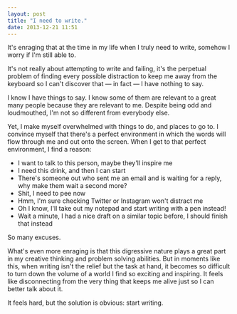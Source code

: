 ```yaml
---
layout: post
title: "I need to write."
date: 2013-12-21 11:51
---
```


It's enraging that at the time in my life when I truly need to write, somehow I worry if I'm still able to.

It's not really about attempting to write and failing, it's the perpetual problem of finding every possible distraction to keep me away from the keyboard so I can't discover that — in fact — I have nothing to say.

I know I have things to say. I know some of them are relevant to a great many people because they are relevant to me. Despite being odd and loudmouthed, I'm not so different from everybody else.

Yet, I make myself overwhelmed with things to do, and places to go to. I convince myself that there's a perfect environment in which the words will flow through me and out onto the screen. When I get to that perfect environment, I find a reason:

- I want to talk to this person, maybe they'll inspire me
- I need this drink, and then I can start
- There's someone out who sent me an email and is waiting for a reply, why make them wait a second more?
- Shit, I need to pee now
- Hmm, I'm sure checking Twitter or Instagram won't distract me
- Oh I know, I'll take out my notepad and start writing with a pen instead!
- Wait a minute, I had a nice draft on a similar topic before, I should finish that instead

So many excuses.

What's even more enraging is that this digressive nature plays a great part in my creative thinking and problem solving abilities. But in moments like this, when writing isn't the relief but the task at hand, it becomes so difficult to turn down the volume of a world I find so exciting and inspiring. It feels like disconnecting from the very thing that keeps me alive just so I can better talk about it.

It feels hard, but the solution is obvious: start writing.